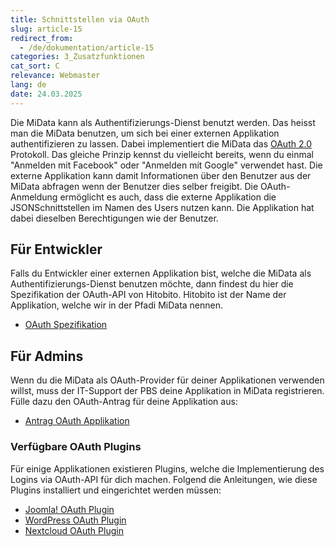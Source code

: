 ```yaml
---
title: Schnittstellen via OAuth
slug: article-15
redirect_from:
  - /de/dokumentation/article-15
categories: 3_Zusatzfunktionen
cat_sort: C
relevance: Webmaster
lang: de
date: 24.03.2025
---
```


Die MiData kann als Authentifizierungs-Dienst benutzt werden. Das heisst man die MiData benutzen, um sich bei einer externen Applikation authentifizieren zu lassen. Dabei implementiert die MiData das [OAuth 2.0](https://oauth.net/2/) Protokoll.
Das gleiche Prinzip kennst du vielleicht bereits, wenn du einmal "Anmelden mit Facebook" oder "Anmelden mit Google" verwendet hast. Die externe Applikation kann damit Informationen über den Benutzer aus der MiData abfragen wenn der Benutzer dies selber freigibt. Die OAuth-Anmeldung ermöglicht es auch, dass die externe Applikation die JSONSchnittstellen im Namen des Users nutzen kann. Die Applikation hat dabei dieselben Berechtigungen wie der Benutzer.

## Für Entwickler
Falls du Entwickler einer externen Applikation bist, welche die MiData als Authentifizierungs-Dienst benutzen möchte, dann findest du hier die Spezifikation der OAuth-API von Hitobito. Hitobito ist der Name der Applikation, welche wir in der Pfadi MiData nennen.
* [OAuth Spezifikation](https://github.com/hitobito/hitobito/blob/master/doc/developer/people/oauth.md)

## Für Admins
Wenn du die MiData als OAuth-Provider für deiner Applikationen verwenden willst, muss der IT-Support der PBS deine Applikation in MiData registrieren. Fülle dazu den OAuth-Antrag für deine Applikation aus: 
* [Antrag OAuth Applikation](https://forms.cloud.microsoft/e/926Aw4Seh0)

### Verfügbare OAuth Plugins
Für einige Applikationen existieren Plugins, welche die Implementierung des Logins via OAuth-API für dich machen. Folgend die Anleitungen, wie diese Plugins installiert und eingerichtet werden müssen:
* [Joomla! OAuth Plugin](https://tech.spuur.ch/files/pdf/joomla-oauth-anleitung.pdf)
* [WordPress OAuth Plugin](https://pfadi.swiss/de/publikationen-downloads/downloads/detail/817/wordpress-oauth-anleitung/)
* [Nextcloud OAuth Plugin](https://pfadi.swiss/de/publikationen-downloads/downloads/detail/889/nextcloud-oauth-anleitung/)

